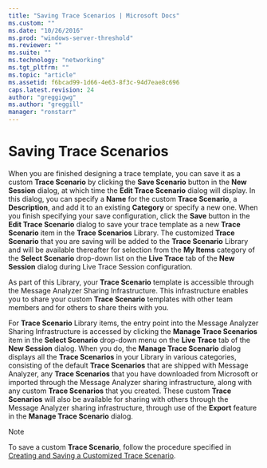 ```yaml
---
title: "Saving Trace Scenarios | Microsoft Docs"
ms.custom: ""
ms.date: "10/26/2016"
ms.prod: "windows-server-threshold"
ms.reviewer: ""
ms.suite: ""
ms.technology: "networking"
ms.tgt_pltfrm: ""
ms.topic: "article"
ms.assetid: f6bcad99-1d66-4e63-8f3c-94d7eae8c696
caps.latest.revision: 24
author: "greggigwg"
ms.author: "greggill"
manager: "ronstarr"
---
```

# Saving Trace Scenarios
When you are finished designing a trace template, you can save it as a custom **Trace Scenario** by clicking the **Save Scenario** button in the **New Session** dialog, at which time the **Edit Trace Scenario** dialog will display. In this dialog, you can specify a **Name** for the custom **Trace Scenario**, a **Description**, and add it to an existing **Category** or specify a new one. When you finish specifying your save configuration, click the **Save** button in the **Edit Trace Scenario** dialog to save your trace template as a new **Trace Scenario** item in the **Trace Scenarios** Library. The customized **Trace Scenario** that you are saving will be added to the **Trace Scenario** Library and will be available thereafter for selection from the **My Items** category of the **Select Scenario** drop-down list on the **Live Trace** tab of the **New Session** dialog during Live Trace Session configuration.  
  
 As part of this Library, your **Trace Scenario** template is accessible through the Message Analyzer Sharing Infrastructure. This infrastructure enables you to share your custom **Trace Scenario** templates with other team members and for others to share theirs with you.  
  
 For **Trace Scenario** Library items, the entry point into the Message Analyzer Sharing Infrastructure is accessed by clicking the **Manage Trace Scenarios** item in the **Select Scenario** drop-down menu on the **Live Trace** tab of the **New Session** dialog. When you do, the **Manage Trace Scenario** dialog displays all the **Trace Scenarios** in your Library in various categories, consisting of the default **Trace Scenarios** that are shipped with Message Analyzer, any **Trace Scenarios** that you have downloaded from Microsoft or imported through the Message Analyzer sharing infrastructure, along with any custom **Trace Scenarios** that you created. These custom **Trace Scenarios** will also be available for sharing with others through the Message Analyzer sharing infrastructure, through use of the **Export** feature in the **Manage Trace Scenario** dialog.  
  
> [!NOTE]
>  To save a custom **Trace Scenario**, follow the procedure specified in [Creating and Saving a Customized Trace Scenario](procedures-quick-start.md#BKMK_createSaveScenarioTemplate).